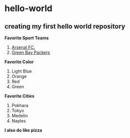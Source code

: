 # hello-world
## creating my first hello world repository

**Favorite Sport Teams**
1. [Arsenal FC.](https://en.wikipedia.org/wiki/Arsenal_F.C.)
2. [Green Bay Packers](https://en.wikipedia.org/wiki/Green_Bay_Packers)

**Favorite Color**
1. Light Blue
2. Orange
3. Red
4. Green

**Favorite Cities**
1. Pokhara
2. Tokyo
3. Medelin
4. Naples

**I also do like pizza**
